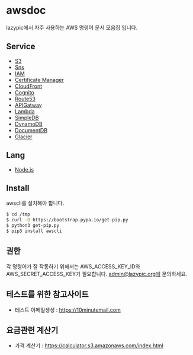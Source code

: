 # awsdoc

lazypic에서 자주 사용하는 AWS 명령어 문서 모음집 입니다.

## Service
- [S3](docs/s3.md)
- [Sns](docs/sns.md)
- [IAM](docs/iam.md)
- [Certificate Manager](docs/acm.md)
- [CloudFront](docs/cloudfront.md)
- [Cognito](docs/cognito.md)
- [Route53](docs/route53.md)
- [APIGatway](docs/apigatway.md)
- [Lambda](docs/lambda.md)
- [SimpleDB](docs/simpledb.md)
- [DynamoDB](docs/dynamodb.md)
- [DocumentDB](docs/documentdb.md)
- [Glacier](docs/glacier.md)

## Lang
- [Node.js](docs/nodejs.md)

## Install
awscli를 설치해야 합니다.

```bash
$ cd /tmp
$ curl -O https://bootstrap.pypa.io/get-pip.py
$ python3 get-pip.py
$ pip3 install awscli
```

## 권한
각 명령어가 잘 작동하기 위해서는 AWS_ACCESS_KEY_ID와 AWS_SECRET_ACCESS_KEY가 필요합니다.
admin@lazypic.org에 문의하세요.

## 테스트를 위한 참고사이트
- 테스트 이메일생성 : https://10minutemail.com

## 요금관련 계산기
- 가격 계산기 : https://calculator.s3.amazonaws.com/index.html
